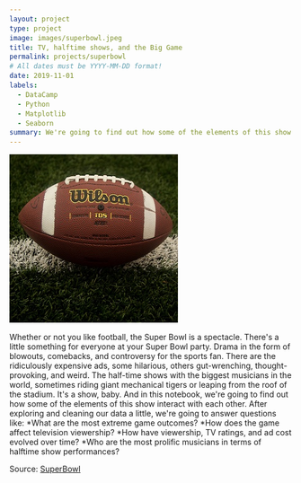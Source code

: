 ```yaml
---
layout: project
type: project
image: images/superbowl.jpeg
title: TV, halftime shows, and the Big Game
permalink: projects/superbowl
# All dates must be YYYY-MM-DD format!
date: 2019-11-01
labels:
  - DataCamp
  - Python
  - Matplotlib
  - Seaborn
summary: We're going to find out how some of the elements of this show interact with each other.
---
```


<img class="ui height=300 right floated rounded image" src="../images/superbowl.jpeg">

Whether or not you like football, the Super Bowl is a spectacle. There's a little something for everyone at your Super Bowl party. Drama in the form of blowouts, comebacks, and controversy for the sports fan. There are the ridiculously expensive ads, some hilarious, others gut-wrenching, thought-provoking, and weird. The half-time shows with the biggest musicians in the world, sometimes riding giant mechanical tigers or leaping from the roof of the stadium. It's a show, baby. And in this notebook, we're going to find out how some of the elements of this show interact with each other. 
After exploring and cleaning our data a little, we're going to answer questions like:
*What are the most extreme game outcomes?
*How does the game affect television viewership?
*How have viewership, TV ratings, and ad cost evolved over time?
*Who are the most prolific musicians in terms of halftime show performances?
 
 
<p>Source: <a href="https://github.com/GuilhermeBrejeiro/SuperBowl"><i class="large github icon"></i>SuperBowl</a>
